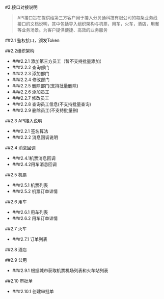 #2.接口对接说明
>API接口旨在提供给第三方客户用于接入分贝通科技有限公司的每条业务线接口的文档说明，其中包括导入组织架构与机票，用车，火车，酒店，用餐等业务场景。为客户提供便捷、高效的业务服务

##2.1 鉴权接口，颁发Token


##2.2组织架构
- ###2.2.1 添加第三方员工（暂不支持批量添加）
- ###2.2.2 查询部门
- ###2.2.3 添加部门
- ###2.2.4 修改部门
- ###2.2.5 删除部门(支持批量删除)
- ###2.2.6 添加员工
- ###2.2.7 修改员工
- ###2.2.8 查询员工信息(不支持批量查询)
- ###2.2.9 删除员工(不支持批量删)

##2.3 API接入说明
- ###2.2.1 签名算法
- ###2.2.2 消息回调说明



##2.4 消息回调

- ###2.4.1机票消息回调
- ###2.4.2用车消息回调

##2.5 机票
- ###2.5.1 机票列表
- ###2.5.2 机票订单详情

##2.6 用车
 - ###2.6.1 用车列表
 - ###2.6.2 用车订单详情
 
##2.7 火车
- ###2.7.1 订单列表

##2.8 酒店

##2.9 公用
- ###2.9.1 根据城市获取机票机场列表和火车站列表

##2.10 审批单
- ###2.10.1 创建审批单